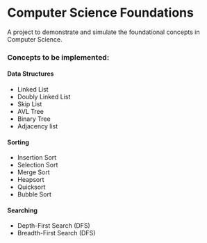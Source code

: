 
# Computer Science Foundations

A project to demonstrate and simulate the foundational concepts in Computer Science.

### Concepts to be implemented:

#### Data Structures

* Linked List
* Doubly Linked List
* Skip List
* AVL Tree
* Binary Tree
* Adjacency list

#### Sorting

* Insertion Sort
* Selection Sort
* Merge Sort
* Heapsort
* Quicksort
* Bubble Sort

#### Searching

* Depth-First Search (DFS)
* Breadth-First Search (DFS)
